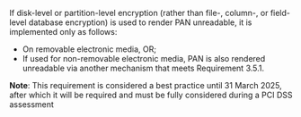 If disk-level or partition-level encryption (rather than file-, column-, or field-level database encryption) is used to render PAN unreadable, it is implemented only as follows:

- On removable electronic media, OR;
- If used for non-removable electronic media, PAN is also rendered unreadable via another mechanism that meets Requirement 3.5.1.

**Note**: This requirement is considered a best practice until 31 March 2025, after which it will be required and must be fully considered during a PCI DSS assessment